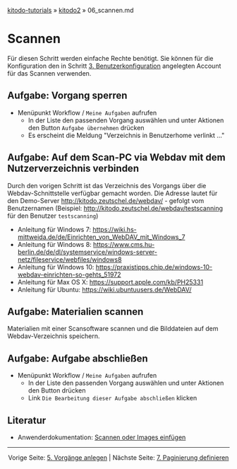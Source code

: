 [kitodo-tutorials](../README.md) » [kitodo2](README.md) » 06_scannen.md

# Scannen

Für diesen Schritt werden einfache Rechte benötigt. Sie können für die Konfiguration den in Schritt [3. Benutzerkonfiguration](03_benutzerkonfiguration.md) angelegten Account für das Scannen verwenden.

## Aufgabe: Vorgang sperren

- Menüpunkt Workflow / `Meine Aufgaben` aufrufen
  - In der Liste den passenden Vorgang auswählen und unter Aktionen den Button `Aufgabe übernehmen` drücken
  - Es erscheint die Meldung "Verzeichnis in Benutzerhome verlinkt ..."


## Aufgabe: Auf dem Scan-PC via Webdav mit dem Nutzerverzeichnis verbinden

Durch den vorigen Schritt ist das Verzeichnis des Vorgangs über die Webdav-Schnittstelle verfügbar gemacht worden. Die Adresse lautet für den Demo-Server <http://kitodo.zeutschel.de/webdav/> - gefolgt vom Benutzernamen (Beispiel: http://kitodo.zeutschel.de/webdav/testscanning für den Benutzer `testscanning`)

* Anleitung für Windows 7: <https://wiki.hs-mittweida.de/de/Einrichten_von_WebDAV_mit_Windows_7>
* Anleitung für Windows 8: <https://www.cms.hu-berlin.de/de/dl/systemservice/windows-server-netz/fileservice/webfiles/windows8>
* Anleitung für Windows 10: <https://praxistipps.chip.de/windows-10-webdav-einrichten-so-gehts_51972>
* Anleitung für Max OS X: <https://support.apple.com/kb/PH25331>
* Anleitung für Ubuntu: <https://wiki.ubuntuusers.de/WebDAV/>

## Aufgabe: Materialien scannen

Materialien mit einer Scansoftware scannen und die Bilddateien auf dem Webdav-Verzeichnis speichern.

## Aufgabe: Aufgabe abschließen

- Menüpunkt Workflow / `Meine Aufgaben` aufrufen
  - In der Liste den passenden Vorgang auswählen und unter Aktionen den Button drücken
  - Link `Die Bearbeitung dieser Aufgabe abschließen` klicken

## Literatur

* Anwenderdokumentation: [Scannen oder Images einfügen](https://github.com/kitodo/kitodo-production/wiki/Scannen-oder-Images-einf%C3%BCgen)




------

<p align="center">Vorige Seite: <a href="05_vorgaenge-anlegen.md">5. Vorgänge anlegen</a> | Nächste Seite: <a href="07_paginierung-definieren.md">7. Paginierung definieren</a></p>